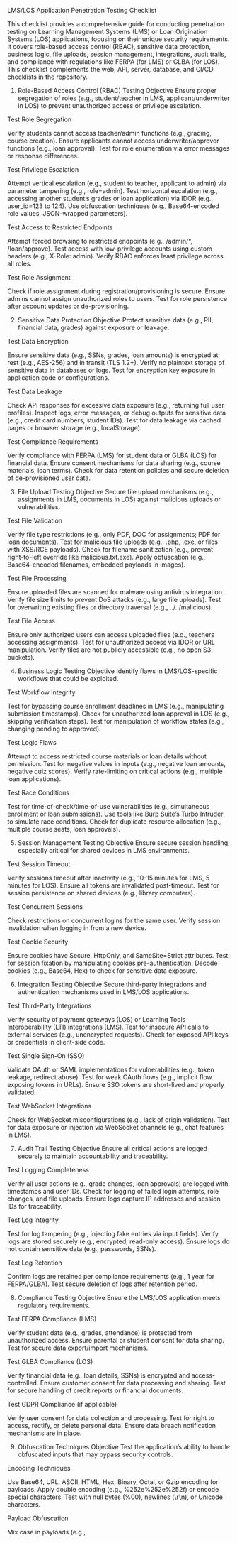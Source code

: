 LMS/LOS Application Penetration Testing Checklist

This checklist provides a comprehensive guide for conducting penetration testing on Learning Management Systems (LMS) or Loan Origination Systems (LOS) applications, focusing on their unique security requirements. It covers role-based access control (RBAC), sensitive data protection, business logic, file uploads, session management, integrations, audit trails, and compliance with regulations like FERPA (for LMS) or GLBA (for LOS). This checklist complements the web, API, server, database, and CI/CD checklists in the repository.

1. Role-Based Access Control (RBAC) Testing
Objective
Ensure proper segregation of roles (e.g., student/teacher in LMS, applicant/underwriter in LOS) to prevent unauthorized access or privilege escalation.

Test Role Segregation

Verify students cannot access teacher/admin functions (e.g., grading, course creation).
Ensure applicants cannot access underwriter/approver functions (e.g., loan approval).
Test for role enumeration via error messages or response differences.


Test Privilege Escalation

Attempt vertical escalation (e.g., student to teacher, applicant to admin) via parameter tampering (e.g., role=admin).
Test horizontal escalation (e.g., accessing another student’s grades or loan application) via IDOR (e.g., user_id=123 to 124).
Use obfuscation techniques (e.g., Base64-encoded role values, JSON-wrapped parameters).


Test Access to Restricted Endpoints

Attempt forced browsing to restricted endpoints (e.g., /admin/*, /loan/approve).
Test access with low-privilege accounts using custom headers (e.g., X-Role: admin).
Verify RBAC enforces least privilege across all roles.


Test Role Assignment

Check if role assignment during registration/provisioning is secure.
Ensure admins cannot assign unauthorized roles to users.
Test for role persistence after account updates or de-provisioning.



2. Sensitive Data Protection
Objective
Protect sensitive data (e.g., PII, financial data, grades) against exposure or leakage.

Test Data Encryption

Ensure sensitive data (e.g., SSNs, grades, loan amounts) is encrypted at rest (e.g., AES-256) and in transit (TLS 1.2+).
Verify no plaintext storage of sensitive data in databases or logs.
Test for encryption key exposure in application code or configurations.


Test Data Leakage

Check API responses for excessive data exposure (e.g., returning full user profiles).
Inspect logs, error messages, or debug outputs for sensitive data (e.g., credit card numbers, student IDs).
Test for data leakage via cached pages or browser storage (e.g., localStorage).


Test Compliance Requirements

Verify compliance with FERPA (LMS) for student data or GLBA (LOS) for financial data.
Ensure consent mechanisms for data sharing (e.g., course materials, loan terms).
Check for data retention policies and secure deletion of de-provisioned user data.



3. File Upload Testing
Objective
Secure file upload mechanisms (e.g., assignments in LMS, documents in LOS) against malicious uploads or vulnerabilities.

Test File Validation

Verify file type restrictions (e.g., only PDF, DOC for assignments; PDF for loan documents).
Test for malicious file uploads (e.g., .php, .exe, or files with XSS/RCE payloads).
Check for filename sanitization (e.g., prevent right-to-left override like malicious.txt.exe).
Apply obfuscation (e.g., Base64-encoded filenames, embedded payloads in images).


Test File Processing

Ensure uploaded files are scanned for malware using antivirus integration.
Verify file size limits to prevent DoS attacks (e.g., large file uploads).
Test for overwriting existing files or directory traversal (e.g., ../../malicious).


Test File Access

Ensure only authorized users can access uploaded files (e.g., teachers accessing assignments).
Test for unauthorized access via IDOR or URL manipulation.
Verify files are not publicly accessible (e.g., no open S3 buckets).



4. Business Logic Testing
Objective
Identify flaws in LMS/LOS-specific workflows that could be exploited.

Test Workflow Integrity

Test for bypassing course enrollment deadlines in LMS (e.g., manipulating submission timestamps).
Check for unauthorized loan approval in LOS (e.g., skipping verification steps).
Test for manipulation of workflow states (e.g., changing pending to approved).


Test Logic Flaws

Attempt to access restricted course materials or loan details without permission.
Test for negative values in inputs (e.g., negative loan amounts, negative quiz scores).
Verify rate-limiting on critical actions (e.g., multiple loan applications).


Test Race Conditions

Test for time-of-check/time-of-use vulnerabilities (e.g., simultaneous enrollment or loan submissions).
Use tools like Burp Suite’s Turbo Intruder to simulate race conditions.
Check for duplicate resource allocation (e.g., multiple course seats, loan approvals).



5. Session Management Testing
Objective
Ensure secure session handling, especially critical for shared devices in LMS environments.

Test Session Timeout

Verify sessions timeout after inactivity (e.g., 10-15 minutes for LMS, 5 minutes for LOS).
Ensure all tokens are invalidated post-timeout.
Test for session persistence on shared devices (e.g., library computers).


Test Concurrent Sessions

Check restrictions on concurrent logins for the same user.
Verify session invalidation when logging in from a new device.


Test Cookie Security

Ensure cookies have Secure, HttpOnly, and SameSite=Strict attributes.
Test for session fixation by manipulating cookies pre-authentication.
Decode cookies (e.g., Base64, Hex) to check for sensitive data exposure.



6. Integration Testing
Objective
Secure third-party integrations and authentication mechanisms used in LMS/LOS applications.

Test Third-Party Integrations

Verify security of payment gateways (LOS) or Learning Tools Interoperability (LTI) integrations (LMS).
Test for insecure API calls to external services (e.g., unencrypted requests).
Check for exposed API keys or credentials in client-side code.


Test Single Sign-On (SSO)

Validate OAuth or SAML implementations for vulnerabilities (e.g., token leakage, redirect abuse).
Test for weak OAuth flows (e.g., implicit flow exposing tokens in URLs).
Ensure SSO tokens are short-lived and properly validated.


Test WebSocket Integrations

Check for WebSocket misconfigurations (e.g., lack of origin validation).
Test for data exposure or injection via WebSocket channels (e.g., chat features in LMS).



7. Audit Trail Testing
Objective
Ensure all critical actions are logged securely to maintain accountability and traceability.

Test Logging Completeness

Verify all user actions (e.g., grade changes, loan approvals) are logged with timestamps and user IDs.
Check for logging of failed login attempts, role changes, and file uploads.
Ensure logs capture IP addresses and session IDs for traceability.


Test Log Integrity

Test for log tampering (e.g., injecting fake entries via input fields).
Verify logs are stored securely (e.g., encrypted, read-only access).
Ensure logs do not contain sensitive data (e.g., passwords, SSNs).


Test Log Retention

Confirm logs are retained per compliance requirements (e.g., 1 year for FERPA/GLBA).
Test secure deletion of logs after retention period.



8. Compliance Testing
Objective
Ensure the LMS/LOS application meets regulatory requirements.

Test FERPA Compliance (LMS)

Verify student data (e.g., grades, attendance) is protected from unauthorized access.
Ensure parental or student consent for data sharing.
Test for secure data export/import mechanisms.


Test GLBA Compliance (LOS)

Verify financial data (e.g., loan details, SSNs) is encrypted and access-controlled.
Ensure customer consent for data processing and sharing.
Test for secure handling of credit reports or financial documents.


Test GDPR Compliance (if applicable)

Verify user consent for data collection and processing.
Test for right to access, rectify, or delete personal data.
Ensure data breach notification mechanisms are in place.



9. Obfuscation Techniques
Objective
Test the application’s ability to handle obfuscated inputs that may bypass security controls.

Encoding Techniques

Use Base64, URL, ASCII, HTML, Hex, Binary, Octal, or Gzip encoding for payloads.
Apply double encoding (e.g., %252e%252e%252f) or encode special characters.
Test with null bytes (%00), newlines (\r\n), or Unicode characters.


Payload Obfuscation

Mix case in payloads (e.g., <ScRiPt> for XSS, ROLE=ADMIN for RBAC).
Wrap payloads in arrays ([payload]) or JSON objects ({"key":payload}).
Use recursive encoding to bypass regex filters.


Parameter Manipulation

Test parameter tampering with encoded values (e.g., user_id=%31%32%33).
Use malformed headers or parameters to confuse parsers (e.g., X-Role: a%64min).





10. References

OWASP Web Security Testing Guide
OWASP API Security Top 10
NIST SP 800-115
FERPA Guidelines (for LMS)
GLBA Safeguards Rule (for LOS)
SecLists for payloads and wordlists


